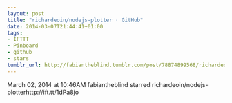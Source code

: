 ```yaml
---
layout: post
title: "richardeoin/nodejs-plotter · GitHub"
date: 2014-03-07T21:44:41+01:00
tags:
- IFTTT
- Pinboard
- github
- stars
tumblr_url: http://fabiantheblind.tumblr.com/post/78874899568/richardeoin-nodejs-plotter-github
---
```

March 02, 2014 at 10:46AM
fabiantheblind starred richardeoin/nodejs-plotterhttp://ift.tt/1dPa8jo
